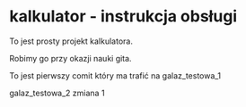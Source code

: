 # kalkulator - instrukcja obsługi

To jest prosty projekt kalkulatora.

Robimy go przy okazji nauki gita.

To jest pierwszy comit który ma trafić na galaz_testowa_1

galaz_testowa_2 zmiana 1
